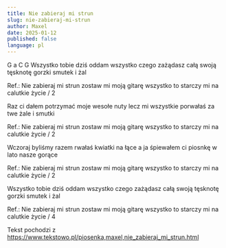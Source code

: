 ```yaml
---
title: Nie zabieraj mi strun
slug: nie-zabieraj-mi-strun
author: Maxel
date: 2025-01-12
published: false
language: pl
---
```


G a C G
Wszystko tobie dziś oddam
wszystko czego zażądasz
całą swoją tęsknotę
gorzki smutek i żal

Ref.:
Nie zabieraj mi strun
zostaw mi moją gitarę
wszystko to starczy mi
na calutkie życie / 2

Raz ci dałem potrzymać
moje wesołe nuty
lecz mi wszystkie porwałaś
za twe żale i smutki

Ref.:
Nie zabieraj mi strun
zostaw mi moją gitarę
wszystko to starczy mi
na calutkie życie / 2

Wczoraj byliśmy razem
rwałaś kwiatki na łące
a ja śpiewałem ci piosnkę
w lato nasze gorące

Ref.:
Nie zabieraj mi strun
zostaw mi moją gitarę
wszystko to starczy mi
na calutkie życie / 2

Wszystko tobie dziś oddam
wszystko czego zażądasz
całą swoją tęsknotę
gorzki smutek i żal

Ref.:
Nie zabieraj mi strun
zostaw mi moją gitarę
wszystko to starczy mi
na calutkie życie / 4


Tekst pochodzi z https://www.tekstowo.pl/piosenka,maxel,nie_zabieraj_mi_strun.html